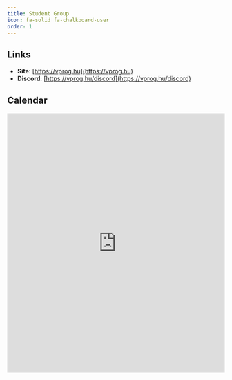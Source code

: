 ```yaml
---
title: Student Group
icon: fa-solid fa-chalkboard-user
order: 1
---
```


## Links

- **Site**: [https://vprog.hu](https://vprog.hu)
- **Discord**: [https://vprog.hu/discord](https://vprog.hu/discord)

## Calendar

<iframe 
  src="https://calendar.google.com/calendar/embed?height=600&wkst=2&ctz=Europe%2FBudapest&bgcolor=%23ffffff&showTitle=0&showCalendars=0&mode=WEEK&src=dmVyc2VueXByb2dyYW1vemFzQGdtYWlsLmNvbQ&color=%23AD1457"
  style="border-width:0"
  width="100%"
  height="600px"
  frameborder="0"
  scrolling="no">
</iframe>
